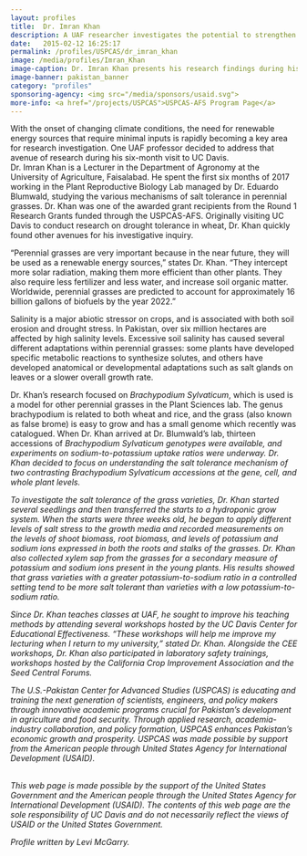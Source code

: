 ```yaml
---
layout: profiles
title:  Dr. Imran Khan
description: A UAF researcher investigates the potential to strengthen perennial grasses as a climate-resistant source of biofuels.
date:   2015-02-12 16:25:17
permalink: /profiles/USPCAS/dr_imran_khan
image: /media/profiles/Imran_Khan
image-caption: Dr. Imran Khan presents his research findings during his USPCAS-AFS exit seminar.
image-banner: pakistan_banner
category: "profiles"
sponsoring-agency: <img src="/media/sponsors/usaid.svg">
more-info: <a href="/projects/USPCAS">USPCAS-AFS Program Page</a>
---
```


With the onset of changing climate conditions, the need for renewable energy sources that require minimal inputs is rapidly becoming a key area for research investigation. One UAF professor decided to address that avenue of research during his six-month visit to UC Davis.  
Dr. Imran Khan is a Lecturer in the Department of Agronomy at the University of Agriculture, Faisalabad. He spent the first six months of 2017 working in the Plant Reproductive Biology Lab managed by Dr. Eduardo Blumwald, studying the various mechanisms of salt tolerance in perennial grasses. Dr. Khan was one of the awarded grant recipients from the Round 1 Research Grants funded through the USPCAS-AFS. Originally visiting UC Davis to conduct research on drought tolerance in wheat, Dr. Khan quickly found other avenues for his investigative inquiry. <br>

“Perennial grasses are very important because in the near future, they will be used as a renewable energy sources,” states Dr. Khan. “They intercept more solar radiation, making them more efficient than other plants. They also require less fertilizer and less water, and increase soil organic matter. Worldwide, perennial grasses are predicted to account for approximately 16 billion gallons of biofuels by the year 2022.”<br>

Salinity is a major abiotic stressor on crops, and is associated with both soil erosion and drought stress. In Pakistan, over six million hectares are affected by high salinity levels. Excessive soil salinity has caused several different adaptations within perennial grasses: some plants have developed specific metabolic reactions to synthesize solutes, and others have developed anatomical or developmental adaptations such as salt glands on leaves or a slower overall growth rate.<br>

Dr. Khan’s research focused on <i>Brachypodium Sylvaticum</i>, which is used is a model for other perennial grasses in the Plant Sciences lab. The genus brachypodium is related to both wheat and rice, and the grass (also known as false brome) is easy to grow and has a small genome which recently was catalogued.  When Dr. Khan arrived at Dr. Blumwald’s lab, thirteen accessions of <i>Brachypodium Sylvaticum<i> genotypes were available, and experiments on sodium-to-potassium uptake ratios were underway. Dr. Khan decided to focus on understanding the salt tolerance mechanism of two contrasting Brachypodium Sylvaticum accessions at the gene, cell, and whole plant levels. <br>

To investigate the salt tolerance of the grass varieties, Dr. Khan started several seedlings and then transferred the starts to a hydroponic grow system. When the starts were three weeks old, he began to apply different levels of salt stress to the growth media and recorded measurements on the levels of shoot biomass, root biomass, and levels of potassium and sodium ions expressed in both the roots and stalks of the grasses. Dr. Khan also collected xylem sap from the grasses for a secondary measure of potassium and sodium ions present in the young plants. His results showed that grass varieties with a greater potassium-to-sodium ratio in a controlled setting tend to be more salt tolerant than varieties with a low potassium-to-sodium ratio.  <br>

Since Dr. Khan teaches classes at UAF, he sought to improve his teaching methods by attending several workshops hosted by the UC Davis Center for Educational Effectiveness. “These workshops will help me improve my lecturing when I return to my university,” stated Dr. Khan. Alongside the CEE workshops, Dr. Khan also participated in laboratory safety trainings, workshops hosted by the California Crop Improvement Association and the Seed Central Forums. <br>


The U.S.-Pakistan Center for Advanced Studies (USPCAS) is educating and training the next generation of scientists, engineers, and policy makers through innovative academic programs crucial for Pakistan’s development in agriculture and food security. Through applied research, academia-industry collaboration, and policy formation, USPCAS enhances Pakistan’s economic growth and prosperity. USPCAS was made possible by support from the American people through United States Agency for International Development (USAID). <br>
<br>

<i>This web page is made possible by the support of the United States Government and the American people through the United States Agency for International Development (USAID). The contents of this web page are the sole responsibility of UC Davis and do not necessarily reflect the views of USAID or the United States Government.</i><br>

<p><i>Profile written by Levi McGarry.</i></p>
